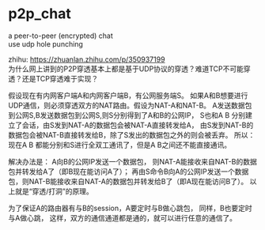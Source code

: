# p2p_chat
a peer-to-peer (encrypted) chat<br>
use udp hole punching<br>

zhihu: https://zhuanlan.zhihu.com/p/350937199<br>
为什么网上讲到的P2P穿透基本上都是基于UDP协议的穿透？难道TCP不可能穿透？还是TCP穿透难于实现？

假设现在有内网客户端A和内网客户端B，有公网服务端S。
如果A和B想要进行UDP通信，则必须穿透双方的NAT路由。假设为NAT-A和NAT-B。
A发送数据包到公网S,B发送数据包到公网S,则S分别得到了A和B的公网IP，
S也和A B 分别建立了会话，由S发到NAT-A的数据包会被NAT-A直接转发给A，
由S发到NAT-B的数据包会被NAT-B直接转发给B，除了S发出的数据包之外的则会被丢弃。
所以：现在A B 都能分别和S进行全双工通讯了，但是A B之间还不能直接通讯。

解决办法是：
A向B的公网IP发送一个数据包，
则NAT-A能接收来自NAT-B的数据包并转发给A了（即B现在能访问A了）；
再由S命令B向A的公网IP发送一个数据包，则NAT-B能接收来自NAT-A的数据包并转发给B了（即A现在能访问B了）。
以上就是“穿透/打洞”的原理。

为了保证A的路由器有与B的session，A要定时与B做心跳包，
同样，B也要定时与A做心跳，
这样，双方的通信通道都是通的，就可以进行任意的通信了。

